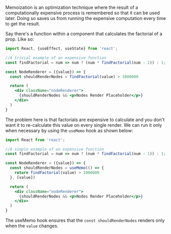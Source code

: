 Memoization is an optimization technique where the result of a computationally expensive process is remembered so that it can be used later. Doing so saves us from running the expensive computation every time to get the result.

Say there's a function within a component that calculates the factorial of a prop. Like so:

```jsx
import React, {useEffect, useState} from 'react';

//A trivial example of an expensive function
const findFactorial = num => num ? (num * findFactorial(num - 1)) : 1;

const NodeRenderer = ({value}) => {
  const shouldRenderNodes = findFactorial(value) > 1000000

  return (
    <div className="nodeRenderer">
      {shouldRenderNodes && <p>Nodes Render Placeholder</p>}
    </div>
  )
}
```

The problem here is that factorials are expensive to calculate and you don't want it to re-calculate this value on every single render.
We can run it only when necessary by using the `useMemo` hook as shown below:

```jsx
import React from 'react';

//A simple example of an expensive function
const findFactorial = num => num ? (num * findFactorial(num - 1)) : 1;

const NodeRenderer = ({value}) => {
  const shouldRenderNodes = useMemo(() => {
    return findFactorial(value) > 1000000
  }, [value])

  return (
    <div className="nodeRenderer">
      {shouldRenderNodes && <p>Nodes Render Placeholder</p>}
    </div>
  )
}
```

The useMemo hook ensures that the `const shouldRenderNodes` renders only when the `value` changes.